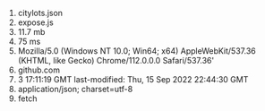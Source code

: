 1. citylots.json
2. expose.js
3. 11.7 mb
4. 75 ms
5. Mozilla/5.0 (Windows NT 10.0; Win64; x64) AppleWebKit/537.36 (KHTML, like Gecko) Chrome/112.0.0.0 Safari/537.36'
6. github.com
7. 3 17:11:19 GMT
last-modified: Thu, 15 Sep 2022 22:44:30 GMT
8. application/json; charset=utf-8
9. fetch
